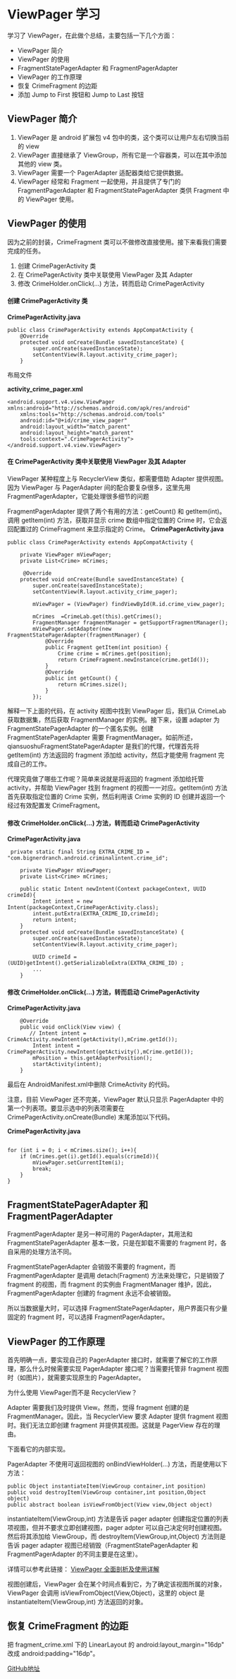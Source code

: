 # ViewPager 学习

学习了 ViewPager，在此做个总结，主要包括一下几个方面：
- ViewPager 简介
- ViewPager 的使用
- FragmentStatePagerAdapter 和 FragmentPagerAdapter
- ViewPager 的工作原理
- 恢复 CrimeFragment 的边距
- 添加 Jump to First 按钮和 Jump to Last 按钮
## ViewPager 简介
1.  ViewPager 是 android 扩展包 v4 包中的类，这个类可以让用户左右切换当前的 view
2. ViewPager 直接继承了 ViewGroup，所有它是一个容器类，可以在其中添加其他的 view 类。
3.  ViewPager 需要一个 PagerAdapter 适配器类给它提供数据。
4. ViewPager 经常和 Fragment 一起使用，并且提供了专门的 FragmentPagerAdapter 和 FragmentStatePagerAdapter 类供 Fragment 中的 ViewPager 使用。

## ViewPager 的使用
因为之前的封装，CrimeFragment 类可以不做修改直接使用。接下来看我们需要完成的任务。
1. 创建 CrimePagerActivity 类
2. 在 CrimePagerActivity 类中关联使用 ViewPager 及其 Adapter
3. 修改 CrimeHolder.onClick(...) 方法，转而启动 CrimePagerActivity

#### 创建 CrimePagerActivity 类

**CrimePagerActivity.java**
```
public class CrimePagerActivity extends AppCompatActivity {
    @Override
    protected void onCreate(Bundle savedInstanceState) {
        super.onCreate(savedInstanceState);
        setContentView(R.layout.activity_crime_pager);
    }
```
布局文件

**activity_crime_pager.xml**
```
<android.support.v4.view.ViewPager xmlns:android="http://schemas.android.com/apk/res/android"
    xmlns:tools="http://schemas.android.com/tools"
    android:id="@+id/crime_view_pager"
    android:layout_width="match_parent"
    android:layout_height="match_parent"
    tools:context=".CrimePagerActivity">
</android.support.v4.view.ViewPager>
```
####  在 CrimePagerActivity 类中关联使用 ViewPager 及其 Adapter
ViewPager  某种程度上与 RecyclerView 类似，都需要借助 Adapter 提供视图。因为 ViewPager 与 PagerAdapter 间的配合要复杂很多，这里先用 FragmentPagerAdapter，它能处理很多细节的问题

FragmentPagerAdapter 提供了两个有用的方法：getCount() 和 getItem(int)。调用 getItem(int) 方法，获取并显示 crime 数组中指定位置的 Crime 时，它会返回配置过的 CrimeFragment 来显示指定的 Crime。
**CrimePagerActivity.java**
```
public class CrimePagerActivity extends AppCompatActivity {

    private ViewPager mViewPager;
    private List<Crime> mCrimes;
    
     @Override
    protected void onCreate(Bundle savedInstanceState) {
        super.onCreate(savedInstanceState);
        setContentView(R.layout.activity_crime_pager);

        mViewPager = (ViewPager) findViewById(R.id.crime_view_pager);

        mCrimes  =CrimeLab.get(this).getCrimes();
        FragmentManager fragmentManager = getSupportFragmentManager();
        mViewPager.setAdapter(new FragmentStatePagerAdapter(fragmentManager) {
            @Override
            public Fragment getItem(int position) {
                Crime crime = mCrimes.get(position);
                return CrimeFragment.newInstance(crime.getId());
            }
            @Override
            public int getCount() {
                return mCrimes.size();
            }
        });
```
解释一下上面的代码，在 activity 视图中找到 ViewPager 后，我们从 CrimeLab 获取数据集，然后获取 FragmentManager 的实例。接下来，设置 adapter 为 FragmentStatePagerAdapter 的一个匿名实例。创建 FragmentStatePagerAdapter 需要 FragmentManager。如前所述，qiansuoshuFragmentStatePagerAdapter 是我们的代理，代理首先将 getItem(int) 方法返回的 fragment 添加给 activity，然后才能使用 fragment 完成自己的工作。

代理究竟做了哪些工作呢？简单来说就是将返回的 fragment 添加给托管 activity，并帮助 ViewPager 找到 fragment 的视图一一对应。getItem(int) 方法首先获取指定位置的 Crime 实例，然后利用该 Crime 实例的 ID 创建并返回一个经过有效配置发 CrimeFragment。 
#### 修改 CrimeHolder.onClick(...) 方法，转而启动 CrimePagerActivity
**CrimePagerActivity.java**
```
 private static final String EXTRA_CRIME_ID = "com.bignerdranch.android.criminalintent.crime_id";

    private ViewPager mViewPager;
    private List<Crime> mCrimes;

    public static Intent newIntent(Context packageContext, UUID crimeId){
        Intent intent = new Intent(packageContext,CrimePagerActivity.class);
        intent.putExtra(EXTRA_CRIME_ID,crimeId);
        return intent;
    }
    protected void onCreate(Bundle savedInstanceState) {
        super.onCreate(savedInstanceState);
        setContentView(R.layout.activity_crime_pager);
        
        UUID crimeId = (UUID)getIntent().getSerializableExtra(EXTRA_CRIME_ID) ;
        ...
    }

```
#### 修改 CrimeHolder.onClick(...) 方法，转而启动 CrimePagerActivity
**CrimePagerActivity.java**
```
    @Override
    public void onClick(View view) {
       // Intent intent = CrimeActivity.newIntent(getActivity(),mCrime.getId());
        Intent intent = CrimePagerActivity.newIntent(getActivity(),mCrime.getId());
        mPosition = this.getAdapterPosition();
        startActivity(intent);
    }
```
最后在 AndroidManifest.xml中删除 CrimeActivity 的代码。

注意，目前 ViewPager 还不完美，ViewPager 默认只显示 PagerAdapter 中的第一个列表项。要显示选中的列表项需要在 CrimePagerActivity.onCreate(Bundle) 末尾添加以下代码。

**CrimePagerActivity.java**
```

for (int i = 0; i < mCrimes.size(); i++){
    if (mCrimes.get(i).getId().equals(crimeId)){
        mViewPager.setCurrentItem(i);
        break;
    }
}
```
## FragmentStatePagerAdapter 和 FragmentPagerAdapter
FragmentPagerAdapter 是另一种可用的 PagerAdapter，其用法和 FragmentStatePagerAdapter 基本一致，只是在卸载不需要的 fragment 时，各自采用的处理方法不同。

FragmentStatePagerAdapter 会销毁不需要的 fragment，而 FragmentPagerAdapter 是调用 detach(Fragment) 方法来处理它，只是销毁了 fragment 的视图，而 fragment 的实例由 FragmentManager 维护，因此，FragmentPagerAdapter 创建的 fragment 永远不会被销毁。

所以当数据量大时，可以选择 FragmentStatePagerAdapter，用户界面只有少量固定的 fragment 时，可以选择 FragmentPagerAdapter。

## ViewPager 的工作原理

首先明确一点，要实现自己的 PagerAdapter 接口时，就需要了解它的工作原理，那么什么时候需要实现 PagerAdapter 接口呢？当需要托管非 fragment 视图时（如图片），就需要实现原生的 PagerAdapter。

为什么使用 ViewPager而不是 RecyclerView？

Adapter 需要我们及时提供 View。然而，觉得 fragment 创建的是 FragmentManager。因此，当 RecyclerView 要求 Adapter 提供 fragment 视图时。我们无法立即创建 fragment 并提供其视图。这就是 PagerView 存在的理由。

下面看它的内部实现。

PagerAdapter 不使用可返回视图的 onBindViewHolder(...) 方法，而是使用以下方法：
```
public Object instantiateItem(ViewGroup container,int position)
public void destroyItem(ViewGroup container,int position,Object object) 
public abstract boolean isViewFromObject(View view,Object object)
```
instantiateItem(ViewGroup,int) 方法是告诉 pager adapter 创建指定位置的列表项视图，但并不要求立即创建视图，pager adpter 可以自己决定何时创建视图。然后将其添加给 ViewGroup，而 destroyItem(ViewGroup,int,Object) 方法则是告诉 pager adapter 视图已经销毁（FragmentStatePagerAdapter 和 FragmentPagerAdapter 的不同主要是在这里）。

详情可以参考此链接：
[ViewPager 全面剖析及使用详解](https://www.jianshu.com/p/e5abbda4a71c)

视图创建后，ViewPager 会在某个时间点看到它，为了确定该视图所属的对象，ViewPager 会调用 isViewFromObject(View,Object)，这里的 object 是 instantiateItem(ViewGroup,int) 方法返回的对象。
## 恢复 CrimeFragment 的边距
把 fragment_crime.xml 下的 LinearLayout 的 android:layout_margin="16dp" 改成 android:padding="16dp"。

[GitHub地址](https://github.com/YueJZJM/ViewPager)

